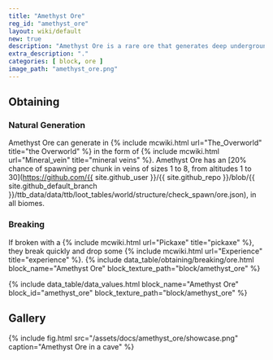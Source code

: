 ```yaml
---
title: "Amethyst Ore"
reg_id: "amethyst_ore"
layout: wiki/default
new: true
description: "Amethyst Ore is a rare ore that generates deep underground and is the only reliable source of Amethyst"
extra_description: "."
categories: [ block, ore ]
image_path: "amethyst_ore.png"
---
```


## Obtaining
### Natural Generation
Amethyst Ore can generate in {% include mcwiki.html url="The_Overworld" title="the Overworld" %} in the form of {% include mcwiki.html url="Mineral_vein" title="mineral veins" %}. Amethyst Ore has an [20% chance of spawning per chunk in veins of sizes 1 to 8, from altitudes 1 to 30](https://github.com/{{ site.github_user }}/{{ site.github_repo }}/blob/{{ site.github_default_branch }}/ttb_data/data/ttb/loot_tables/world/structure/check_spawn/ore.json), in all biomes.
### Breaking
If broken with a {% include mcwiki.html url="Pickaxe" title="pickaxe" %}, they break quickly and drop some {% include mcwiki.html url="Experience" title="experience" %}.
{% include data_table/obtaining/breaking/ore.html block_name="Amethyst Ore" block_texture_path="block/amethyst_ore" %}

<!-- Data Values -->
<!-- ID -->
{% include data_table/data_values.html block_name="Amethyst Ore" block_id="amethyst_ore" block_texture_path="block/amethyst_ore" %}

## Gallery
{% include fig.html src="/assets/docs/amethyst_ore/showcase.png" caption="Amethyst Ore in a cave" %}
